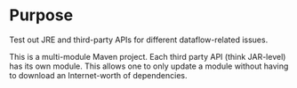 # Purpose

Test out JRE and third-party APIs for different dataflow-related
issues.

This is a multi-module Maven project. Each third party API (think 
JAR-level) has its own module. This allows one to only update a module
without having to download an Internet-worth of dependencies.


